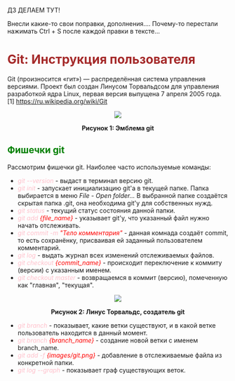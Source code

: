 ДЗ ДЕЛАЕМ ТУТ!

Внесли какие-то свои поправки, дополнения....
Почему-то перестали нажимать Ctrl + S после каждой правки в тексте...

# **<span style="color:brown">Git: Инструкция пользователя</span>**

Git (произносится «гит») — распределённая система управления версиями. Проект был создан Линусом Торвальдсом для управления разработкой ядра Linux, первая версия выпущена 7 апреля 2005 года. [1] https://ru.wikipedia.org/wiki/Git

<p align="center">
  <img src="images/git.png"/>
</p>

**<p style="text-align: center;">Рисунок 1: Эмблема git</p>** 

## **<span style= "color: green">Фишечки git</span>**

Рассмотрим фишечки git. 
Наиболее часто используемые команды:

* *<span style= "color:pink">git --version</span>*      -      выдаст в терминал версию git.
* *<span style= "color:pink">git init</span>*           -      запускает инициализацию git'а в текущей папке. Папка выбирается в меню *File* - *Open folder...* В выбранной папке создаётся скрытая папка .git, она необходима git'у для собственных нужд. 
* *<span style= "color:pink">git status</span>*         -      текущий статус состояния данной папки.
* *<span style= "color:pink">git add *<span style= "color:red">{file_name}</span>*</span>* -      указывает git'у, что указанный файл нужно начать отслеживать.
* *<span style= "color:pink">git commit -m *<span style= "color:red">"Тело комментария"</span>*</span>*    -   данная комнада создаёт commit, то есть сохранёнку, присваивая ей заданный пользователем комментарий.
* *<span style= "color:pink">git log</span>*            -      выдать журнал всех изменений отслеживаемых файлов.
* *<span style= "color:pink">git checkout *<span style= "color:red">{commit_name}</span>*</span>*         -   происходит переключение к коммиту (версии) с указанным именем. 
* *<span style= "color:pink">git checkout master</span>* -      возвращаемся в коммит (версию), помеченную как "главная", "текущая".

<p align="center">
  <img src="images/Linus.jpg"/>
</p>

**<p style="text-align: center;">Рисунок 2: Линус Торвальдс, создатель git</p>** 

* *<span style= "color:pink">git branch</span>* -     показывает, какие ветки существуют, и в какой ветке пользователь находится в данный момент.
* *<span style= "color:pink">git branch <span style= "color:red">{branch_name}</span></span>* -     создание новой ветки с именем branch_name.
* *<span style= "color:pink">git add -f <span style= "color:red">{images/git.png}</span></span>* -     добавление в отслеживаемые файла из конкретной папки.
* *<span style= "color:pink">git log --graph</span>* -     показывает граф существующих веток.